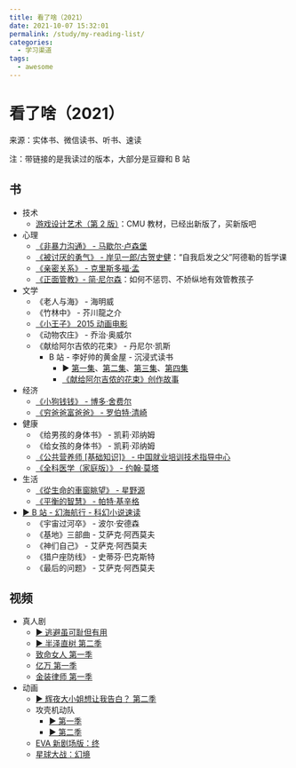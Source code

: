 ```yaml
---
title: 看了啥（2021）
date: 2021-10-07 15:32:01
permalink: /study/my-reading-list/
categories:
  - 学习渠道
tags:
  - awesome
---
```


# 看了啥（2021）

来源：实体书、微信读书、听书、速读

注：带链接的是我读过的版本，大部分是豆瓣和 B 站

## 书

- 技术
  - [游戏设计艺术（第 2 版）](https://book.douban.com/subject/26791007/)：CMU 教材，已经出新版了，买新版吧
- 心理
  - [《非暴力沟通》 - 马歇尔·卢森堡](https://book.douban.com/subject/3533221/)
  - [《被讨厌的勇气》 - 岸见一郎/古贺史健](https://book.douban.com/subject/26369699/)：“自我启发之父”阿德勒的哲学课
  - [《亲密关系》 - 克里斯多福·孟](https://book.douban.com/subject/26363229/)
  - [《正面管教》- 简·尼尔森](https://book.douban.com/subject/3420606/)：如何不惩罚、不娇纵地有效管教孩子
- 文学
  - 《老人与海》 - 海明威
  - 《竹林中》 - 芥川龍之介
  - [《小王子》 2015 动画电影](https://movie.douban.com/subject/20645098/)
  - 《动物农庄》 - 乔治·奥威尔
  - 《献给阿尔吉侬的花束》 - 丹尼尔·凯斯
    - B 站 - 李好帅的黄金屋 - 沉浸式读书
      - ▶️ [第一集](https://www.bilibili.com/video/BV1mL411b7ek)、[第二集](https://www.bilibili.com/video/BV1Yy4y1G7Ea)、[第三集](https://www.bilibili.com/video/BV1Mg411V7Xg)、[第四集](https://www.bilibili.com/video/BV1bQ4y1a7Es)
      - [《献给阿尔吉侬的花束》创作故事](https://www.bilibili.com/read/cv13023094)
- 经济
  - [《小狗钱钱》 - 博多·舍费尔](https://book.douban.com/subject/35295592/)
  - [《穷爸爸富爸爸》 - 罗伯特·清崎](https://book.douban.com/subject/27153484/)
- 健康
  - 《给男孩的身体书》 - 凯莉·邓纳姆
  - 《给女孩的身体书》 - 凯莉·邓纳姆
  - [《公共营养师 [基础知识]》 - 中国就业培训技术指导中心](https://book.douban.com/subject/20493950/)
  - [《全科医学（家庭版）》 - 约翰·莫塔](https://book.douban.com/subject/34986173/)
- 生活
  - [《從生命的車窗眺望》 - 星野源](https://book.douban.com/subject/27045708/)
  - [《平衡的智慧》 - 帕特·基辛格](https://book.douban.com/subject/1283295/)
- [▶️ B 站 - 幻海航行 - 科幻小说速读](https://space.bilibili.com/193147738)
  - 《宇宙过河卒》 - 波尔·安德森
  - 《基地》三部曲 - 艾萨克·阿西莫夫
  - 《神们自己》 - 艾萨克·阿西莫夫
  - 《猎户座防线》 - 史蒂芬·巴克斯特
  - 《最后的问题》 - 艾萨克·阿西莫夫

## 视频

- 真人剧
  - [▶️ 逃避虽可耻但有用](https://www.bilibili.com/bangumi/play/ss25365/)
  - [▶️ 半泽直树 第二季](https://www.bilibili.com/bangumi/play/ss35110/)
  - [致命女人 第一季](https://movie.douban.com/subject/30401122/)
  - [亿万 第一季](https://movie.douban.com/subject/26200198/)
  - [金装律师 第一季](https://movie.douban.com/subject/4842285/)
- 动画
  - [▶️ 辉夜大小姐想让我告白？ 第二季](https://www.bilibili.com/bangumi/play/ss32982/)
  - 攻壳机动队
    - [▶️ 第一季](https://www.bilibili.com/bangumi/play/ss1564/)
    - [▶️ 第二季](https://www.bilibili.com/bangumi/play/ss1565/)
  - [EVA 新剧场版：终](https://movie.douban.com/subject/10428501/)
  - [星球大战：幻境](https://movie.douban.com/subject/35284557/)
